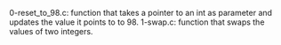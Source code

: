 0-reset_to_98.c: function that takes a pointer to an int as parameter and updates the value it points to to 98.
1-swap.c: function that swaps the values of two integers.
